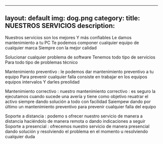 ---
layout: default
img: dog.png
category: 
title: NUESTROS SERVICIOS
description: 
 --- 
  Nuestros servicios son los mejores Y más confiables Le damos mantenimiento a tu PC Te podemos componer cualquier equipo de cualquier marca Siempre con la mejor calidad

Solucionar cualquier problema de software Tenemos todo tipo de servicios Para todo tipo de problemas técnico

Mantenimiento preventivo : le podemos dar mantenimiento preventivo a tu equipo Para prevenir cualquier falla consiste en trabajar en los equipos equipos intervalos Y darles preolidad

Mantenimiento correctivo : nuestro mantenimiento correctivo : es seguro la ejecutamos cuando sucede una avería y tiene como objetivo reuatrar el activo siempre dando solución a todo con facilidad Saiempew dando por último un mantenimiento preventivo para prevenir cualquier falla del equipo

Soporte a distancia : podemo s ofrecer nuestro servicio de manera a distancia haciéndolo de manera remota o dando indicaciones a seguir Soporte a presencial : ofrecemos nuestro servicio de manera presencial dando solución y resolviendo el problema en el momento u resolviendo cualquier duda

